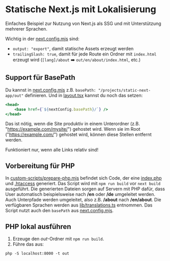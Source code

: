 # Statische Next.js mit Lokalisierung

Einfaches Beispiel zur Nutzung von Next.js als SSG und mit Unterstützung mehrerer Sprachen.

Wichtig in der [next.config.mjs](next.config.mjs) sind:

-   `output: "export"`, damit statische Assets erzeugt werden
-   `trailingSlash: true`, damit für jede Route ein Ordner mit `index.html` erzeugt wird (`[lang]/about` ➡️ `out/en/about/index.html`, etc.)

## Support für BasePath

Du kannst in [next.config.mjs](next.config.mjs) z.B. `basePath: "/projects/static-next-app/out"` definieren. Und in [layout.tsx](app/[lang]/layout.tsx) kannst du noch das setzen:

```jsx
<head>
    <base href={`${nextConfig.basePath}/`} />
</head>
```

Das ist nötig, wenn die Site produktiv in einem Unterordner (z.B. "https://example.com/mysite/") gehostet wird. Wenn sie im Root ("https://example.com/") gehostet wird, können diese Stellen entfernt werden.

Funktioniert nur, wenn alle Links relativ sind!

## Vorbereitung für PHP

In [custom-scripts/prepare-php.mjs](custom-scripts/prepare-php.mjs) befindet sich Code, der eine [index.php](public/index.php) und [.htaccess](public/.htaccess) generiert. Das Script wird mit `npm run build` vor `next build` ausgeführt.
Die generierten Dateien sorgen auf Servern mit PHP dafür, dass User automatisch beispielsweise nach **/en** oder **/de** umgeleitet werden. Auch Unterpfade werden umgeleitet, also z.B. **/about** nach **/en/about**. Die verfügbaren Sprachen werden aus [lib/translations.ts](lib/translations.ts) entnommen.
Das Script nutzt auch den `basePath` aus [next.config.mjs](next.config.mjs).

## PHP lokal ausführen

1. Erzeuge den _out_-Ordner mit `npm run build`.
2. Führe das aus:

```
php -S localhost:8000 -t out
```
